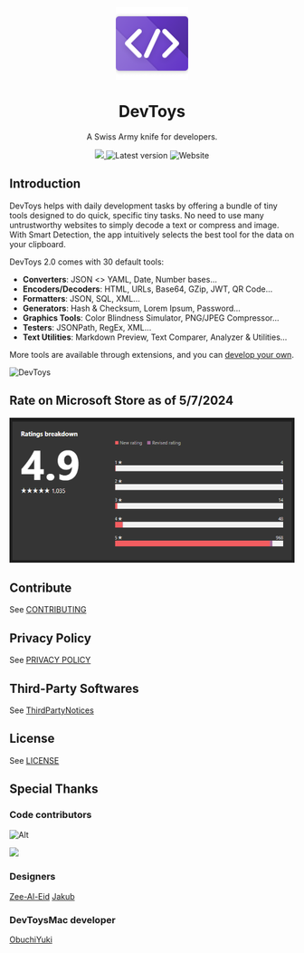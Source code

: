<p align="center">
  <img width="128" align="center" src="/assets/logo/Windows-Linux/Stable/Icon-Windows-Linux.png">
</p>
<h1 align="center">
  DevToys
</h1>
<p align="center">
  A Swiss Army knife for developers.
</p>
<p align="center">
  <a title="Crowdin" target="_blank" href="https://crowdin.com/project/devtoys">
    <img src="https://badges.crowdin.net/devtoys/localized.svg">
  </a>
  <a style="text-decoration:none" href="https://github.com/DevToys-app/DevToys/releases" target="_blank">
    <img src="https://img.shields.io/github/release/DevToys-app/DevToys.svg?label=Latest%20version" alt="Latest version" />
  </a>
  <a style="text-decoration:none" href="https://devtoys.app" target="_blank">
    <img src="https://img.shields.io/badge/Website-devtoys.app-blue" alt="Website" />
  </a>
</p>

## Introduction

DevToys helps with daily development tasks by offering a bundle of tiny tools designed to do quick, specific tiny tasks. No need to use many untrustworthy websites to simply decode a text or compress and image. With Smart Detection, the app intuitively selects the best tool for the data on your clipboard.

DevToys 2.0 comes with 30 default tools:
- **Converters**: JSON <> YAML, Date, Number bases...
- **Encoders/Decoders**: HTML, URLs, Base64, GZip, JWT, QR Code...
- **Formatters**: JSON, SQL, XML...
- **Generators**: Hash & Checksum, Lorem Ipsum, Password...
- **Graphics Tools**: Color Blindness Simulator, PNG/JPEG Compressor...
- **Testers**: JSONPath, RegEx, XML...
- **Text Utilities**: Markdown Preview, Text Comparer, Analyzer & Utilities...

More tools are available through extensions, and you can [develop your own](http://devtoys.app/doc).

![DevToys](/assets/hero-screenshot.png)

## Rate on Microsoft Store as of 5/7/2024

![Microsoft Store rate](/assets/ms-store-rate.png)

## Contribute

See [CONTRIBUTING](CONTRIBUTING.md)

## Privacy Policy

See [PRIVACY POLICY](PRIVACY-POLICY.md)

## Third-Party Softwares

See [ThirdPartyNotices](THIRD-PARTY-NOTICES.md)

## License

See [LICENSE](LICENSE.md)

## Special Thanks

### Code contributors

![Alt](https://repobeats.axiom.co/api/embed/324efe7f02eac0ea57d264c986651a346e86caf9.svg "Repobeats analytics image")

<a href="https://github.com/DevToys-app/DevToys/graphs/contributors">
  <img src="https://contrib.rocks/image?repo=DevToys-app/DevToys" />
</a>

### Designers

[Zee-Al-Eid](https://twitter.com/zeealeid)
[Jakub](https://github.com/AlurDesign)

### DevToysMac developer

[ObuchiYuki](https://twitter.com/obuchi_yuki)

